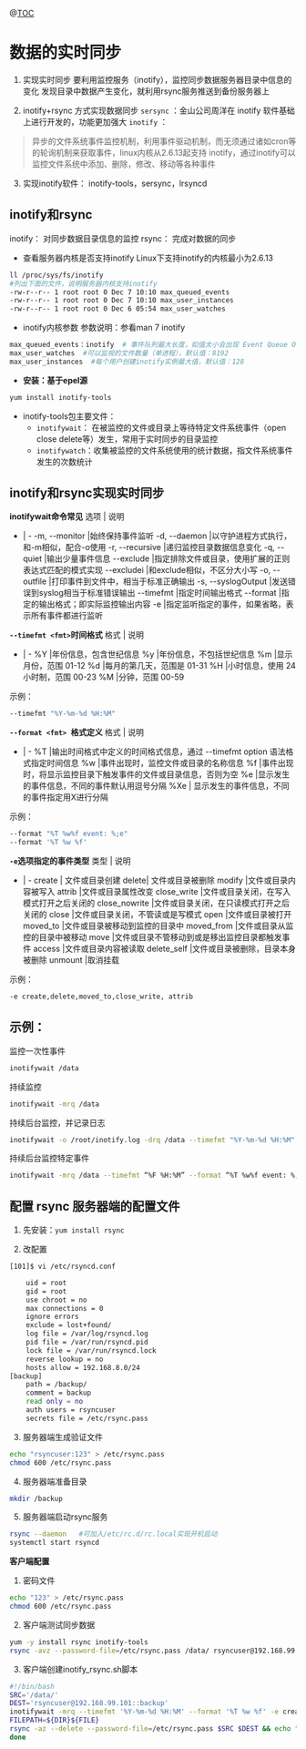 @[TOC](目录)

# 数据的实时同步
1. 实现实时同步
    要利用监控服务（inotify），监控同步数据服务器目录中信息的变化
    发现目录中数据产生变化，就利用rsync服务推送到备份服务器上

2. inotify+rsync 方式实现数据同步
`sersync` ：金山公司周洋在 inotify 软件基础上进行开发的，功能更加强大
`inotify` ：
>异步的文件系统事件监控机制，利用事件驱动机制，而无须通过诸如cron等的轮询机制来获取事件，linux内核从2.6.13起支持 inotify，通过inotify可以监控文件系统中添加、删除，修改、移动等各种事件

3. 实现inotify软件：
    inotify-tools，sersync，lrsyncd

## inotify和rsync
inotify： 对同步数据目录信息的监控
rsync： 完成对数据的同步


+ 查看服务器内核是否支持inotify
    Linux下支持inotify的内核最小为2.6.13
```sh
ll /proc/sys/fs/inotify 
#列出下面的文件，说明服务器内核支持inotify
-rw-r--r-- 1 root root 0 Dec 7 10:10 max_queued_events
-rw-r--r-- 1 root root 0 Dec 7 10:10 max_user_instances
-rw-r--r-- 1 root root 0 Dec 6 05:54 max_user_watches
```

+ inotify内核参数
    参数说明：参看man 7 inotify
```sh
max_queued_events：inotify  # 事件队列最大长度，如值太小会出现 Event Queue Overflow 错误，默认值：16384
max_user_watches  #可以监视的文件数量（单进程），默认值：8192
max_user_instances  #每个用户创建inotify实例最大值，默认值：128
```


+ **安装：基于epel源**
```sh
yum install inotify-tools
```

+ inotify-tools包主要文件：
    + `inotifywait`： 在被监控的文件或目录上等待特定文件系统事件（open close delete等）发生，常用于实时同步的目录监控
    + `inotifywatch`：收集被监控的文件系统使用的统计数据，指文件系统事件发生的次数统计

## inotify和rsync实现实时同步

**inotifywait命令常见**
选项 | 说明
- | -
-m, --monitor |始终保持事件监听
-d, --daemon |以守护进程方式执行，和-m相似，配合-o使用
-r, --recursive |递归监控目录数据信息变化
-q, --quiet |输出少量事件信息
--exclude <pattern>|指定排除文件或目录，使用扩展的正则表达式匹配的模式实现
--excludei <pattern> |和exclude相似，不区分大小写
-o, --outfile <file>|打印事件到文件中，相当于标准正确输出
-s, --syslogOutput |发送错误到syslog相当于标准错误输出
--timefmt <fmt> |指定时间输出格式
--format <fmt> |指定的输出格式；即实际监控输出内容
-e |指定监听指定的事件，如果省略，表示所有事件都进行监听


**`--timefmt <fmt>`时间格式**
格式 | 说明
- | - 
%Y |年份信息，包含世纪信息
%y |年份信息，不包括世纪信息
%m |显示月份，范围 01-12
%d |每月的第几天，范围是 01-31
%H |小时信息，使用 24小时制，范围 00-23
%M |分钟，范围 00-59

示例：
```sh
--timefmt "%Y-%m-%d %H:%M"
```


**`--format <fmt> `格式定义** 
格式 | 说明
 - | -
%T |输出时间格式中定义的时间格式信息，通过 --timefmt option 语法格式指定时间信息
%w |事件出现时，监控文件或目录的名称信息
%f |事件出现时，将显示监控目录下触发事件的文件或目录信息，否则为空
%e |显示发生的事件信息，不同的事件默认用逗号分隔
%Xe | 显示发生的事件信息，不同的事件指定用X进行分隔

示例：
```sh
--format "%T %w%f event: %;e"
--format '%T %w %f'
```

**`-e`选项指定的事件类型**
类型 | 说明
 - | -
create | 文件或目录创建
delete| 文件或目录被删除
modify |文件或目录内容被写入
attrib |文件或目录属性改变
close_write |文件或目录关闭，在写入模式打开之后关闭的
close_nowrite |文件或目录关闭，在只读模式打开之后关闭的
close |文件或目录关闭，不管读或是写模式
open |文件或目录被打开
moved_to |文件或目录被移动到监控的目录中
moved_from |文件或目录从监控的目录中被移动
move |文件或目录不管移动到或是移出监控目录都触发事件
access |文件或目录内容被读取
delete_self |文件或目录被删除，目录本身被删除
unmount |取消挂载

示例： 
```sh
-e create,delete,moved_to,close_write, attrib
```

## 示例：
监控一次性事件
```sh
inotifywait /data
```

持续监控
```sh
inotifywait -mrq /data
```

持续后台监控，并记录日志
```sh
inotifywait -o /root/inotify.log -drq /data --timefmt "%Y-%m-%d %H:%M" --format "%T %w%f event: %e"
```

持续后台监控特定事件
```sh
inotifywait -mrq /data --timefmt “%F %H:%M” --format “%T %w%f event: %;e” -e create,delete,moved_to,close_write,attrib
```

## 配置 rsync 服务器端的配置文件

1. 先安装：`yum install rsync`

2. 改配置
```sh
[101]$ vi /etc/rsyncd.conf

    uid = root
    gid = root
    use chroot = no
    max connections = 0
    ignore errors
    exclude = lost+found/
    log file = /var/log/rsyncd.log
    pid file = /var/run/rsyncd.pid
    lock file = /var/run/rsyncd.lock
    reverse lookup = no
    hosts allow = 192.168.8.0/24
[backup]
    path = /backup/
    comment = backup
    read only = no
    auth users = rsyncuser
    secrets file = /etc/rsync.pass
```

3. 服务器端生成验证文件
```sh
echo "rsyncuser:123" > /etc/rsync.pass
chmod 600 /etc/rsync.pass
```

4. 服务器端准备目录
```sh
mkdir /backup
```

5. 服务器端启动rsync服务
```sh
rsync --daemon   #可加入/etc/rc.d/rc.local实现开机启动
systemctl start rsyncd 
```

**客户端配置**
1. 密码文件
```sh
echo "123" > /etc/rsync.pass
chmod 600 /etc/rsync.pass
```

2. 客户端测试同步数据
```sh
yum -y install rsync inotify-tools
rsync -avz --password-file=/etc/rsync.pass /data/ rsyncuser@192.168.99.101::backup
```

3. 客户端创建inotify_rsync.sh脚本
```sh
#!/bin/bash
SRC='/data/'
DEST='rsyncuser@192.168.99.101::backup'
inotifywait -mrq --timefmt '%Y-%m-%d %H:%M' --format '%T %w %f' -e create,delete,moved_to,close_write,attrib ${SRC} |while read DATE TIME DIR FILE;do
FILEPATH=${DIR}${FILE}
rsync -az --delete --password-file=/etc/rsync.pass $SRC $DEST && echo "At ${TIME} on ${DATE}, file $FILEPATH was backuped up via rsync" >> /var/log/changelist.log
done
```
